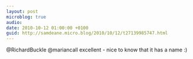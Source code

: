 ```yaml
---
layout: post
microblog: true
audio: 
date: 2010-10-12 01:00:00 +0100
guid: http://samdeane.micro.blog/2010/10/12/t27139985747.html
---
```

@RichardBuckle @mariancall excellent - nice to know that it has a name :)
